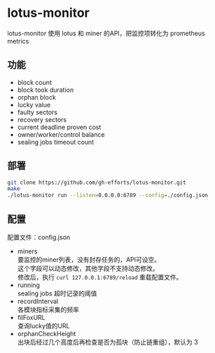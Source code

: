 # lotus-monitor
lotus-monitor 使用 lotus 和 miner 的API，把监控项转化为 prometheus metrics

## 功能
- block count
- block took duration
- orphan block
- lucky value
- faulty sectors
- recovery sectors
- current deadline proven cost
- owner/worker/control balance
- sealing jobs timeout count

## 部署
```bash
git clone https://github.com/gh-efforts/lotus-monitor.git 
make
./lotus-monitor run --listen=0.0.0.0:6789 --config=./config.json
```
## 配置
配置文件：config.json
- miners  
要监控的miner列表，没有封存任务的，API可设空。  
这个字段可以动态修改，其他字段不支持动态修改。  
修改后，执行 `curl 127.0.0.1:6789/reload` 重载配置文件。  
- running  
sealing jobs 超时记录的阈值  
- recordInterval   
各模块指标采集的频率
- filFoxURL  
查询lucky值的URL 
- orphanCheckHeight   
出块后经过几个高度后再检查是否为孤块（防止链重组），默认为 3